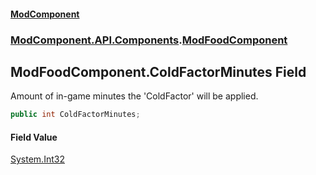 #### [ModComponent](index.md 'index')
### [ModComponent.API.Components](index.md#ModComponent.API.Components 'ModComponent.API.Components').[ModFoodComponent](ModFoodComponent.md 'ModComponent.API.Components.ModFoodComponent')

## ModFoodComponent.ColdFactorMinutes Field

Amount of in-game minutes the 'ColdFactor' will be applied.

```csharp
public int ColdFactorMinutes;
```

#### Field Value
[System.Int32](https://docs.microsoft.com/en-us/dotnet/api/System.Int32 'System.Int32')